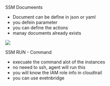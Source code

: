 
SSM Documeents

- Document can be define in json or yaml
- you defein parameter
- you can define the actions
- manay documents already exists


<img src="img/5.1" />


SSM RUN - Command

- execuate the command alot of the instances
- no neeed to ssh, agent will run this
- you will know the IAM role info in cloudtrail
- you can use evetnbridge
